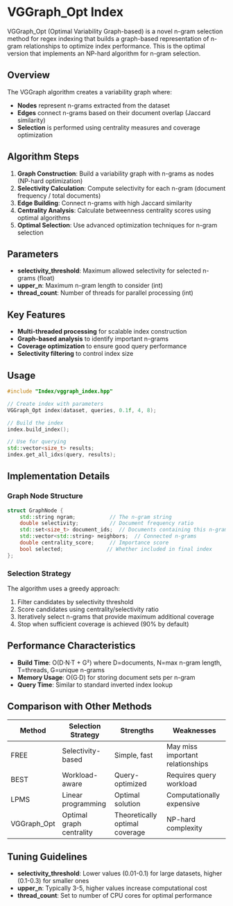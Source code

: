 # VGGraph_Opt Index

VGGraph_Opt (Optimal Variability Graph-based) is a novel n-gram selection method for regex indexing that builds a graph-based representation of n-gram relationships to optimize index performance. This is the optimal version that implements an NP-hard algorithm for n-gram selection.

## Overview

The VGGraph algorithm creates a variability graph where:
- **Nodes** represent n-grams extracted from the dataset
- **Edges** connect n-grams based on their document overlap (Jaccard similarity)
- **Selection** is performed using centrality measures and coverage optimization

## Algorithm Steps

1. **Graph Construction**: Build a variability graph with n-grams as nodes (NP-hard optimization)
2. **Selectivity Calculation**: Compute selectivity for each n-gram (document frequency / total documents)
3. **Edge Building**: Connect n-grams with high Jaccard similarity
4. **Centrality Analysis**: Calculate betweenness centrality scores using optimal algorithms
5. **Optimal Selection**: Use advanced optimization techniques for n-gram selection

## Parameters

- **selectivity_threshold**: Maximum allowed selectivity for selected n-grams (float)
- **upper_n**: Maximum n-gram length to consider (int)
- **thread_count**: Number of threads for parallel processing (int)

## Key Features

- **Multi-threaded processing** for scalable index construction
- **Graph-based analysis** to identify important n-grams
- **Coverage optimization** to ensure good query performance
- **Selectivity filtering** to control index size

## Usage

```cpp
#include "Index/vggraph_index.hpp"

// Create index with parameters
VGGraph_Opt index(dataset, queries, 0.1f, 4, 8);

// Build the index
index.build_index();

// Use for querying
std::vector<size_t> results;
index.get_all_idxs(query, results);
```

## Implementation Details

### Graph Node Structure
```cpp
struct GraphNode {
    std::string ngram;           // The n-gram string
    double selectivity;          // Document frequency ratio
    std::set<size_t> document_ids;  // Documents containing this n-gram
    std::vector<std::string> neighbors;  // Connected n-grams
    double centrality_score;     // Importance score
    bool selected;              // Whether included in final index
};
```

### Selection Strategy

The algorithm uses a greedy approach:
1. Filter candidates by selectivity threshold
2. Score candidates using centrality/selectivity ratio
3. Iteratively select n-grams that provide maximum additional coverage
4. Stop when sufficient coverage is achieved (90% by default)

## Performance Characteristics

- **Build Time**: O(D·N·T + G²) where D=documents, N=max n-gram length, T=threads, G=unique n-grams
- **Memory Usage**: O(G·D) for storing document sets per n-gram
- **Query Time**: Similar to standard inverted index lookup

## Comparison with Other Methods

| Method | Selection Strategy | Strengths | Weaknesses |
|--------|-------------------|-----------|------------|
| FREE | Selectivity-based | Simple, fast | May miss important relationships |
| BEST | Workload-aware | Query-optimized | Requires query workload |
| LPMS | Linear programming | Optimal solution | Computationally expensive |
| VGGraph_Opt | Optimal graph centrality | Theoretically optimal coverage | NP-hard complexity |

## Tuning Guidelines

- **selectivity_threshold**: Lower values (0.01-0.1) for large datasets, higher (0.1-0.3) for smaller ones
- **upper_n**: Typically 3-5, higher values increase computational cost
- **thread_count**: Set to number of CPU cores for optimal performance

